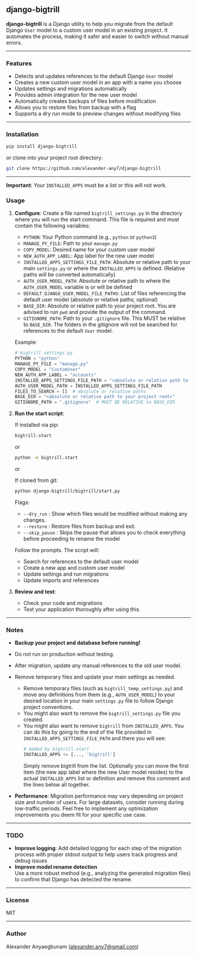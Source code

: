 ## django-bigtrill

**django-bigtrill** is a Django utility to help you migrate from the default Django `User` model to a custom user model in an existing project. It automates the process, making it safer and easier to switch without manual errors.

---

### Features

- Detects and updates references to the default Django `User` model
- Creates a new custom user model in an app with a name you choose
- Updates settings and migrations automatically
- Provides admin integration for the new user model
- Automatically creates backups of files before modification
- Allows you to restore files from backup with a flag
- Supports a dry run mode to preview changes without modifying files

---

### Installation

```bash
pip install django-bigtrill
```

or clone into your project root directory:

```bash
git clone https://github.com/alexander-any7/django-bigtrill
```

---

**Important**: Your `INSTALLED_APPS` must be a list or this will not work.

### Usage

1. **Configure**: Create a file named `bigtrill_settings.py` in the directory where you will run the start command. This file is required and must contain the following variables:

   - `PYTHON`: Your Python command (e.g., `python` or `python3`)
   - `MANAGE_PY_FILE`: Path to your `manage.py`
   - `COPY_MODEL`: Desired name for your custom user model
   - `NEW_AUTH_APP_LABEL`: App label for the new user model
   - `INSTALLED_APPS_SETTINGS_FILE_PATH`: Absolute or relative path to your main `settings.py` or where the `INSTALLED_APPS` is defined. (Relative paths will be converted automatically)
   - `AUTH_USER_MODEL_PATH`: Absolute or relative path to where the `AUTH_USER_MODEL` variable is or will be defined
   - `DEFAULT_DJANGO_USER_MODEL_FILE_PATHS`: List of files referencing the default user model (absolute or relative paths; optional)
   - `BASE_DIR`: Absolute or relative path to your project root. You are advised to run `pwd` and provide the output of the command.
   - `GITIGNORE_PATH`: Path to your `.gitignore` file. This MUST be relative to `BASE_DIR`. The folders in the gitignore will not be searched for references to the default `User` model.

   Example:

   ```python
   # bigtrill_settings.py
   PYTHON = "python"
   MANAGE_PY_FILE = "manage.py"
   COPY_MODEL = "CustomUser"
   NEW_AUTH_APP_LABEL = "accounts"
   INSTALLED_APPS_SETTINGS_FILE_PATH = "<absolute or relative path to your settings.py>"
   AUTH_USER_MODEL_PATH = INSTALLED_APPS_SETTINGS_FILE_PATH
   FILES_TO_SEARCH = []  # absolute or relative paths
   BASE_DIR = "<absolute or relative path to your project root>"
   GITIGNORE_PATH = ".gitignore"  # MUST BE RELATIVE to BASE_DIR

   ```

2. **Run the start script**:

   If installed via pip:

   ```bash
   bigtrill-start
   ```

   or

   ```bash
   python -m bigtrill.start
   ```

   or

   If cloned from git:

   ```bash
   python django-bigtrill/bigtrill/start.py
   ```

   Flags:

   - `--dry_run` : Show which files would be modified without making any changes.
   - `--restore` : Restore files from backup and exit.
   - `--skip_pause` : Skips the pause that allows you to check everything before proceeding to rename the model

   Follow the prompts. The script will:

   - Search for references to the default user model
   - Create a new app and custom user model
   - Update settings and run migrations
   - Update imports and references

3. **Review and test**:
   - Check your code and migrations
   - Test your application thoroughly after using this.

---

### Notes

- **Backup your project and database before running!**
- Do not run on production without testing.
- After migration, update any manual references to the old user model.
- Remove temporary files and update your main settings as needed.

  - Remove temporary files (such as `bigtrill_temp_settings.py`) and move any definitions from them (e.g., `AUTH_USER_MODEL`) to your desired location in your main `settings.py` file to follow Django project conventions.
  - You might also want to remove the `bigtrill_settings.py` file you created.
  - You might also want to remove `bigtrill` from `INSTALLED_APPS`. You can do this by going to the end of the file provided in `INSTALLED_APPS_SETTINGS_FILE_PATH` and there you will see:
    ```python
    # Added by bigtrill.start
    INSTALLED_APPS += [..., 'bigtrill']
    ```
    Simply remove bigtrill from the list. Optionally you can move the first item (the new app label where the new User model resides) to the actual `INSTALLED_APPS` list or definition and remove this comment and the lines below all together.

- **Performance**: Migration performance may vary depending on project size and number of users. For large datasets, consider running during low-traffic periods. Feel free to implement any optimization improvements you deem fit for your specific use case.

---

### TODO

- **Improve logging**: Add detailed logging for each step of the migration process with proper stdout output to help users track progress and debug issues
- **Improve model rename detection**  
  Use a more robust method (e.g., analyzing the generated migration files) to confirm that Django has detected the rename.

---

### License

MIT

---

### Author

Alexander Anyaegbunam (<alexander.any7@gmail.com>)
